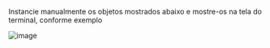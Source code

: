 Instancie manualmente os objetos mostrados abaixo e mostre-os na tela do 
terminal, conforme exemplo

![image](https://github.com/Wellingt0ndev/ExercicioFixacao2/assets/108769429/531e89f3-378a-4c79-9e41-ceca7cc5bb5e)
